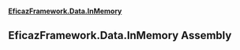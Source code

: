 #### [EficazFramework.Data.InMemory](EficazFrameworkInMemoryDataProvider.md 'EficazFramework InMemory Data Provider')

## EficazFramework.Data.InMemory Assembly